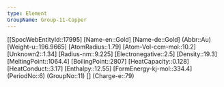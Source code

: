 ```yaml
---
type: Element
GroupName: Group-11-Copper
---
```

[[SpocWebEntityId::17995]
[Name-en::Gold]
[Name-de::Gold]
(Abbr::Au)
[Weight-u::196.9665]
[AtomRadius::1.79]
[Atom-Vol-ccm-mol::10.2]
[Unknown2::1.34]
[Radius-nm::9.225]
[Electronegative::2.5]
[Density::19.3]
[MeltingPoint::1064.4]
[BoilingPoint::2807]
[HeatCapacity::0.128]
[HeatConduct::3.17]
[Enthalpy::12.55]
[FormEnergy-kj-mol::334.4]
(PeriodNo::6)
(GroupNo::11)
[]
(Charge-e::79)

